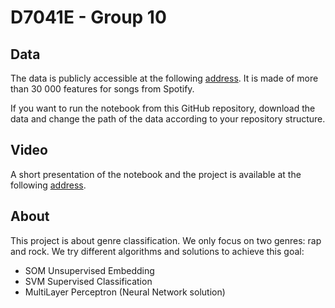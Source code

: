 # D7041E - Group 10

## Data

The data is publicly accessible at the following [address](https://www.kaggle.com/datasets/joebeachcapital/30000-spotify-songs). It is made of more than 30 000 features for songs from Spotify.

If you want to run the notebook from this GitHub repository, download the data and change the path of the data according to your repository structure.

## Video

A short presentation of the notebook and the project is available at the following [address](https://youtu.be/3aNO_HzE13w).

## About

This project is about genre classification. We only focus on two genres: rap and rock.
We try different algorithms and solutions to achieve this goal:

- SOM Unsupervised Embedding
- SVM Supervised Classification
- MultiLayer Perceptron (Neural Network solution)
